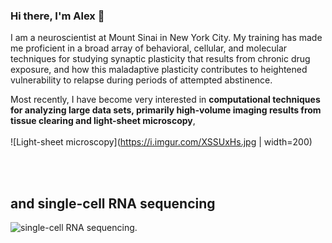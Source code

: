 ### Hi there, I'm Alex 👋
 
I am a neuroscientist at Mount Sinai in New York City. My training has made me proficient in a broad array of behavioral, cellular, and molecular techniques for studying synaptic plasticity that results from chronic drug exposure, and how this maladaptive plasticity contributes to heightened vulnerability to relapse during periods of attempted abstinence.

Most recently, I have become very interested in **computational techniques for analyzing large data sets, primarily high-volume imaging results from tissue clearing and light-sheet microscopy**, 
<br>
<br>
![Light-sheet microscopy](https://i.imgur.com/XSSUxHs.jpg | width=200)

<br/><br/>
## and single-cell RNA sequencing
![single-cell RNA sequencing](https://i.imgur.com/QYgiNEC.png).

<!--
**alexcwsmith/alexcwsmith** is a ✨ _special_ ✨ repository because its `README.md` (this file) appears on your GitHub profile.





Here are some ideas to get you started:

- 🔭 I’m currently working on ...
- 🌱 I’m currently learning ...
- 👯 I’m looking to collaborate on ...
- 🤔 I’m looking for help with ...
- 💬 Ask me about ...
- 📫 How to reach me: ...
- 😄 Pronouns: ...
- ⚡ Fun fact: ...
-->
